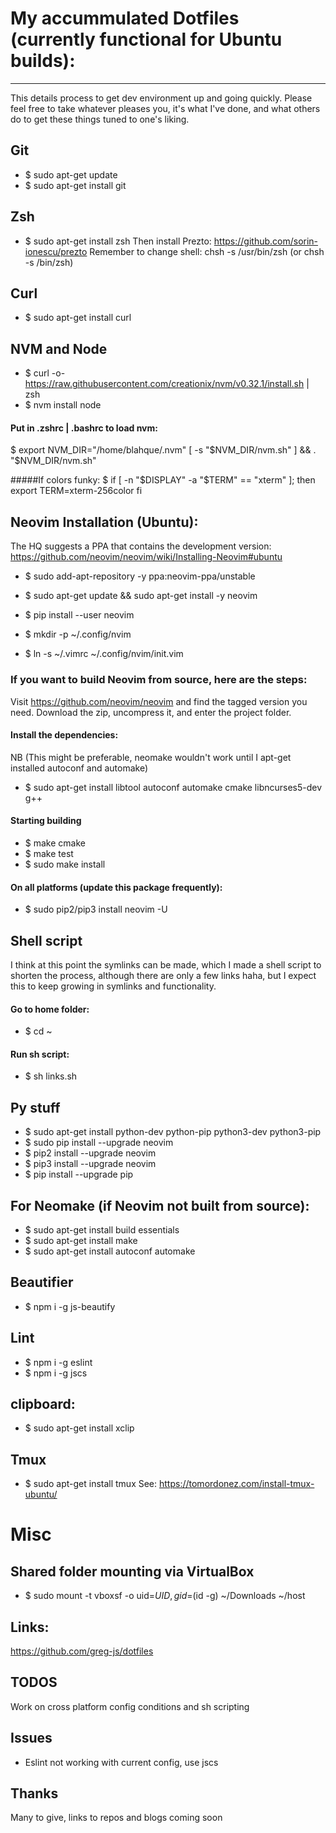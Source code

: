 # My accummulated Dotfiles (currently functional for Ubuntu builds):
---
This details process to get dev environment up and going quickly. 
Please feel free to take whatever pleases you, it's what I've done,
and what others do to get these things tuned to one's liking. 

## Git
* $ sudo apt-get update
* $ sudo apt-get install git

## Zsh
* $ sudo apt-get install zsh
Then install Prezto: https://github.com/sorin-ionescu/prezto 
Remember to change shell: chsh -s /usr/bin/zsh (or chsh -s /bin/zsh)

## Curl
* $ sudo apt-get install curl 

## NVM and Node
* $ curl -o- https://raw.githubusercontent.com/creationix/nvm/v0.32.1/install.sh | zsh 
* $ nvm install node

#### Put in .zshrc | .bashrc to load nvm:
$ export NVM_DIR="/home/blahque/.nvm"
[ -s "$NVM_DIR/nvm.sh" ] && . "$NVM_DIR/nvm.sh"  

#####If colors funky:
$ if [ -n "$DISPLAY" -a "$TERM" == "xterm" ]; then
    export TERM=xterm-256color
  fi

## Neovim Installation (Ubuntu):
The HQ suggests a PPA that contains the development version:
https://github.com/neovim/neovim/wiki/Installing-Neovim#ubuntu

* $ sudo add-apt-repository -y ppa:neovim-ppa/unstable
* $ sudo apt-get update && sudo apt-get install -y neovim
* $ pip install --user neovim

* $ mkdir -p ~/.config/nvim
* $ ln -s ~/.vimrc ~/.config/nvim/init.vim

### If you want to build Neovim from source, here are the steps:
Visit https://github.com/neovim/neovim and find the tagged version you need.
Download the zip, uncompress it, and enter the project folder.

#### Install the dependencies:
NB (This might be preferable, neomake wouldn't work until 
I apt-get installed autoconf and automake)

* $ sudo apt-get install libtool autoconf automake cmake libncurses5-dev g++

#### Starting building
* $ make cmake
* $ make test
* $ sudo make install

#### On all platforms (update this package frequently):
* $ sudo pip2/pip3 install neovim -U

## Shell script
I think at this point the symlinks can be made, which 
I made a shell script to shorten the process, although there are 
only a few links haha, but I expect this to keep growing 
in symlinks and functionality.

#### Go to home folder: 
* $ cd ~
#### Run sh script: 
* $ sh links.sh

## Py stuff
* $ sudo apt-get install python-dev python-pip python3-dev python3-pip
* $ sudo pip install --upgrade neovim
* $ pip2 install --upgrade neovim
* $ pip3 install --upgrade neovim
* $ pip install --upgrade pip

## For Neomake (if Neovim not built from source):
* $ sudo apt-get install build essentials
* $ sudo apt-get install make
* $ sudo apt-get install autoconf automake

## Beautifier
* $ npm i -g js-beautify

## Lint
* $ npm i -g eslint
* $ npm i -g jscs

## clipboard: 
* $ sudo apt-get install xclip

## Tmux
* $ sudo apt-get install tmux 
See: https://tomordonez.com/install-tmux-ubuntu/

# Misc

## Shared folder mounting via VirtualBox
* $ sudo mount -t vboxsf -o uid=$UID,gid=$(id -g) ~/Downloads ~/host

## Links:
https://github.com/greg-js/dotfiles

## TODOS
Work on cross platform config conditions and sh scripting

## Issues
* Eslint not working with current config, use jscs

## Thanks
Many to give, links to repos and blogs coming soon
